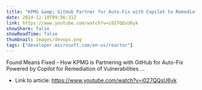 ```yaml
---
title: "KPMG &amp; GitHub Partner for Auto-Fix with Copilot to Remediate Vulnerabilities at Scale"
date: 2024-12-10T09:56:31Z
link: https://www.youtube.com/watch?v=i027QQsU6yk
showShare: false
showReadTime: false
thumbnail: images/devops.png
tags: ["developer.microsoft.com/en-us/reactor"]
---
```

Found Means Fixed - How KPMG is Partnering with GitHub for Auto-Fix Powered by Copilot for Remediation of Vulnerabilities ...

- Link to article: https://www.youtube.com/watch?v=i027QQsU6yk